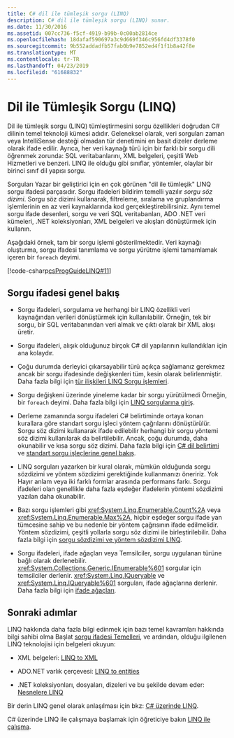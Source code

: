 ```yaml
---
title: C# dil ile tümleşik sorgu (LINQ)
description: C# dil ile tümleşik sorgu (LINQ) sunar.
ms.date: 11/30/2016
ms.assetid: 007cc736-f5cf-4919-b99b-0c00ab2814ce
ms.openlocfilehash: 18dafaf590697a3c9d669f346c956fd4df3378f0
ms.sourcegitcommit: 9b552addadfb57fab0b9e7852ed4f1f1b8a42f8e
ms.translationtype: MT
ms.contentlocale: tr-TR
ms.lasthandoff: 04/23/2019
ms.locfileid: "61688832"
---
```

# <a name="language-integrated-query-linq"></a>Dil ile Tümleşik Sorgu (LINQ)

Dil ile tümleşik sorgu (LINQ) tümleştirmesini sorgu özellikleri doğrudan C# dilinin temel teknoloji kümesi adıdır. Geleneksel olarak, veri sorguları zaman veya IntelliSense desteği olmadan tür denetimini en basit dizeler derleme olarak ifade edilir. Ayrıca, her veri kaynağı türü için bir farklı bir sorgu dili öğrenmek zorunda: SQL veritabanlarını, XML belgeleri, çeşitli Web Hizmetleri ve benzeri. LINQ ile olduğu gibi sınıflar, yöntemler, olaylar bir birinci sınıf dil yapısı sorgu.

Sorguları Yazar bir geliştirici için en çok görünen "dil ile tümleşik" LINQ sorgu ifadesi parçasıdır. Sorgu ifadeleri bildirim temelli yazılır *sorgu söz dizimi*. Sorgu söz dizimi kullanarak, filtreleme, sıralama ve gruplandırma işlemlerinin en az veri kaynaklarında kod gerçekleştirebilirsiniz. Aynı temel sorgu ifade desenleri, sorgu ve veri SQL veritabanları, ADO .NET veri kümeleri, .NET koleksiyonları, XML belgeleri ve akışları dönüştürmek için kullanın.

Aşağıdaki örnek, tam bir sorgu işlemi gösterilmektedir. Veri kaynağı oluşturma, sorgu ifadesi tanımlama ve sorgu yürütme işlemi tamamlamak içeren bir `foreach` deyimi.

[!code-csharp[csProgGuideLINQ#11](~/samples/snippets/csharp/concepts/linq/index_1.cs)]

## <a name="query-expression-overview"></a>Sorgu ifadesi genel bakış

- Sorgu ifadeleri, sorgulama ve herhangi bir LINQ özellikli veri kaynağından verileri dönüştürmek için kullanılabilir. Örneğin, tek bir sorgu, bir SQL veritabanından veri almak ve çıktı olarak bir XML akışı üretir.

- Sorgu ifadeleri, alışık olduğunuz birçok C# dil yapılarının kullandıkları için ana kolaydır.

- Çoğu durumda derleyici çıkarsayabilir türü açıkça sağlamanız gerekmez ancak bir sorgu ifadesinde değişkenleri tüm, kesin olarak belirlenmiştir. Daha fazla bilgi için [tür ilişkileri LINQ Sorgu işlemleri](../programming-guide/concepts/linq/type-relationships-in-linq-query-operations.md).

- Sorgu değişkeni üzerinde yineleme kadar bir sorgu yürütülmedi Örneğin, bir `foreach` deyimi. Daha fazla bilgi için [LINQ sorgularına giriş](../programming-guide/concepts/linq/introduction-to-linq-queries.md).

- Derleme zamanında sorgu ifadeleri C# belirtiminde ortaya konan kurallara göre standart sorgu işleci yöntem çağrılarını dönüştürülür. Sorgu söz dizimi kullanarak ifade edilebilir herhangi bir sorgu yöntemi söz dizimi kullanılarak da belirtilebilir. Ancak, çoğu durumda, daha okunabilir ve kısa sorgu söz dizimi. Daha fazla bilgi için [C# dil belirtimi](~/_csharplang/spec/expressions.md#query-expressions) ve [standart sorgu işleçlerine genel bakış](../programming-guide/concepts/linq/standard-query-operators-overview.md).

- LINQ sorguları yazarken bir kural olarak, mümkün olduğunda sorgu sözdizimi ve yöntem sözdizimi gerektiğinde kullanmanızı öneririz. Yok Hayır anlam veya iki farklı formlar arasında performans farkı. Sorgu ifadeleri olan genellikle daha fazla eşdeğer ifadelerin yöntemi sözdizimi yazılan daha okunabilir.

- Bazı sorgu işlemleri gibi <xref:System.Linq.Enumerable.Count%2A> veya <xref:System.Linq.Enumerable.Max%2A>, hiçbir eşdeğer sorgu ifade yan tümcesine sahip ve bu nedenle bir yöntem çağrısının ifade edilmelidir. Yöntem sözdizimi, çeşitli yollarla sorgu söz dizimi ile birleştirilebilir. Daha fazla bilgi için [sorgu sözdizimi ve yöntem sözdizimi LINQ](../programming-guide/concepts/linq/query-syntax-and-method-syntax-in-linq.md).

- Sorgu ifadeleri, ifade ağaçları veya Temsilciler, sorgu uygulanan türüne bağlı olarak derlenebilir. <xref:System.Collections.Generic.IEnumerable%601> sorgular için temsilciler derlenir. <xref:System.Linq.IQueryable> ve <xref:System.Linq.IQueryable%601> sorguları, ifade ağaçlarına derlenir. Daha fazla bilgi için [ifade ağaçları](../expression-trees.md).

## <a name="next-steps"></a>Sonraki adımlar

LINQ hakkında daha fazla bilgi edinmek için bazı temel kavramları hakkında bilgi sahibi olma Başlat [sorgu ifadesi Temelleri](query-expression-basics.md), ve ardından, olduğu ilgilenen LINQ teknolojisi için belgeleri okuyun:

- XML belgeleri: [LINQ to XML](../programming-guide/concepts/linq/linq-to-xml.md)

- ADO.NET varlık çerçevesi: [LINQ to entities](../../framework/data/adonet/ef/language-reference/linq-to-entities.md)

- .NET koleksiyonları, dosyaları, dizeleri ve bu şekilde devam eder: [Nesnelere LINQ](../programming-guide/concepts/linq/linq-to-objects.md)

Bir derin LINQ genel olarak anlaşılması için bkz: [C# üzerinde LINQ](linq-in-csharp.md).

C# üzerinde LINQ ile çalışmaya başlamak için öğreticiye bakın [LINQ ile çalışma](../tutorials/working-with-linq.md).